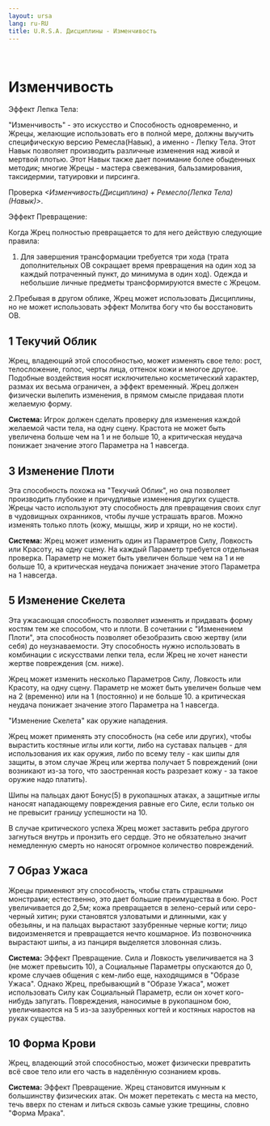 ```yaml
---
layout: ursa
lang: ru-RU
title: U.R.S.A. Дисциплины - Изменчивость
---
```


<div id="nav-placeholder"></div>
<script>
$(function(){
  $("#nav-placeholder").load("/ursa_doc/navbar.html");
});
</script>

<br>

# Изменчивость

Эффект Лепка Тела:

"Изменчивость" - это искусство и Способность одновременно, и Жрецы, желающие использовать его в полной мере, должны выучить специфическую версию Ремесла(Навык), а именно - Лепку Тела. Этот Навык позволяет производить различные изменения над живой и мертвой плотью. Этот Навык также дает понимание более обыденных методик; многие Жрецы - мастера свежевания, бальзамирования, таксидермии, татуировки и пирсинга.

Проверка *<Изменчивость(Дисциплина) + Ремесло(Лепка Тела)(Навык)>*.

Эффект Превращение:

Когда Жрец полностью превращается то для него действую следующие правила:

1. Для завершения трансформации требуется три хода (трата дополнительных ОВ сокращает время превращения на один ход за каждый потраченный пункт, до минимума в один ход). Одежда и небольшие личные предметы трансформируются вместе с Жрецом.

2.Пребывая в другом облике, Жрец может использовать Дисциплины, но не может использовать эффект Молитва богу что бы восстановить ОВ.

## **1 Текучий Облик**

Жрец, владеющий этой способностью, может изменять свое тело: рост, телосложение, голос, черты лица, оттенок кожи и многое другое. Подобные воздействия носят исключительно косметический характер, размах их весьма ограничен, а эффект временный. Жрец должен физически вылепить изменения, в прямом смысле придавая плоти желаемую форму.

**Система:** Игрок должен сделать проверку для изменения каждой желаемой части тела, на одну сцену. Крастота не может быть увеличена больше чем на 1 и не больше 10, а критическая неудача понижает значение этого Параметра на 1 навсегда.

## **3 Изменение Плоти**

Эта способность похожа на "Текучий Облик", но она позволяет производить глубокие и причудливые изменения других существ. Жрецы часто используют эту способность для превращения своих слуг в чудовищных охранников, чтобы лучше устрашать врагов. Можно изменять только плоть (кожу, мышцы, жир и хрящи, но не кости).

**Система:** Жрец может изменить один из Параметров Силу, Ловкость или Красоту, на одну сцену. На каждый Параметр требуется отдельная проверка. Параметр не может быть увеличен больше чем на 1 и не больше 10, а критическая неудача понижает значение этого Параметра на 1 навсегда.

## **5 Изменение Скелета**

Эта ужасающая способность позволяет изменять и придавать форму костям тем же способом, что и плоти. В сочетании с "Изменением Плоти", эта способность позволяет обезобразить свою жертву (или себя) до неузнаваемости. Эту способность нужно использовать в комбинации с искусствами лепки тела, если Жрец не хочет нанести жертве повреждения (см. ниже).

Жрец может изменить несколько Параметров Силу, Ловкость или Красоту, на одну сцену. Параметр не может быть увеличен больше чем на 2 (временно) или на 1 (постоянно) и не больше 10. а критическая неудача понижает значение этого Параметра на 1 навсегда.

"Изменение Скелета" как оружие нападения.

Жрец может применять эту способность (на себе или других), чтобы вырастить костяные иглы или когти, либо на суставах пальцев - для использования их как оружия, либо по всему телу - как шипы для защиты, в этом случае Жрец или жертва получает 5 повреждений (они возникают из-за того, что заостренная кость разрезает кожу - за такое оружие надо платить).

Шипы на пальцах дают Бонус(5) в рукопашных атаках, а защитные иглы наносят нападающему повреждения равные его Силе, если только он не превысит границу успешности на 10.

В случае критического успеха Жрец может заставить ребра другого загнуться внутрь и пронзить его сердце. Это не обязательно значит немедленную смерть но наносят огромное количество повреждений.

## **7 Образ Ужаса**

Жрецы применяют эту способность, чтобы стать страшными монстрами; естественно, это дает большие преимущества в бою. Рост увеличивается до 2,5м; кожа превращается в зелено-серый или серо-черный хитин; руки становятся узловатыми и длинными, как у обезьяны, и на пальцах вырастают зазубренные черные когти; лицо видоизменяется и превращается нечто кошмарное. Из позвоночника вырастают шипы, а из панциря выделяется зловонная слизь.

**Система:** Эффект Превращение. Сила и Ловкость увеличивается на 3 (не может превысить 10), а Социальные Параметры опускаются до 0, кроме случаев общения с кем-либо еще, находящимся в "Образе Ужаса". Однако Жрец, пребывающий в "Образе Ужаса", может использовать Силу как Социальный Параметр, если он хочет кого-нибудь запугать. Повреждения, наносимые в рукопашном бою, увеличиваются на 5 из-за зазубренных когтей и костяных наростов на руках существа.

## **10 Форма Крови**

Жрец, владеющий этой способностью, может физически превратить всё свое тело или его часть в наделённую сознанием кровь.

**Система:** Эффект Превращение. Жрец становится имунным к большинству физических атак. Он может перетекать с места на место, течь вверх по стенам и литься сквозь самые узкие трещины, словно "Форма Мрака".

